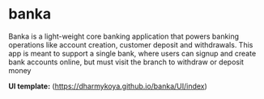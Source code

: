 # banka
Banka is a light-weight core banking application that powers banking operations like account  creation, customer deposit and withdrawals. This app is meant to support a single bank, where  users can signup and create bank accounts online, but must visit the branch to withdraw or deposit money

**UI template:** (https://dharmykoya.github.io/banka/UI/index)